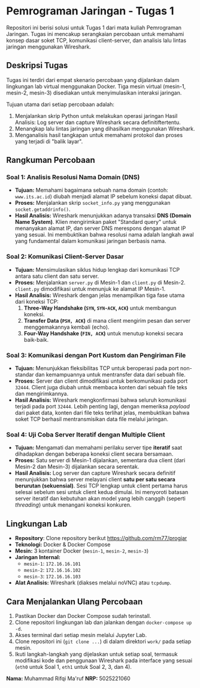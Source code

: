 # Pemrograman Jaringan - Tugas 1

Repositori ini berisi solusi untuk Tugas 1 dari mata kuliah Pemrograman Jaringan. Tugas ini mencakup serangkaian percobaan untuk memahami konsep dasar soket TCP, komunikasi client-server, dan analisis lalu lintas jaringan menggunakan Wireshark.

## Deskripsi Tugas

Tugas ini terdiri dari empat skenario percobaan yang dijalankan dalam lingkungan lab virtual menggunakan Docker. Tiga mesin virtual (mesin-1, mesin-2, mesin-3) disediakan untuk menyimulasikan interaksi jaringan.

Tujuan utama dari setiap percobaan adalah:
1.  Menjalankan skrip Python untuk melakukan operasi jaringan Hasil Analisis: Log server dan capture Wireshark secara definitiftertentu.
2.  Menangkap lalu lintas jaringan yang dihasilkan menggunakan Wireshark.
3.  Menganalisis hasil tangkapan untuk memahami protokol dan proses yang terjadi di "balik layar".

## Rangkuman Percobaan

### Soal 1: Analisis Resolusi Nama Domain (DNS)

-   **Tujuan:** Memahami bagaimana sebuah nama domain (contoh: `www.its.ac.id`) diubah menjadi alamat IP sebelum koneksi dapat dibuat.
-   **Proses:** Menjalankan skrip `socket_info.py` yang menggunakan `socket.getaddrinfo()`.
-   **Hasil Analisis:** Wireshark menunjukkan adanya transaksi **DNS (Domain Name System)**. Klien mengirimkan paket "Standard query" untuk menanyakan alamat IP, dan server DNS merespons dengan alamat IP yang sesuai. Ini membuktikan bahwa resolusi nama adalah langkah awal yang fundamental dalam komunikasi jaringan berbasis nama.

### Soal 2: Komunikasi Client-Server Dasar

-   **Tujuan:** Mensimulasikan siklus hidup lengkap dari komunikasi TCP antara satu client dan satu server.
-   **Proses:** Menjalankan `server.py` di Mesin-1 dan `client.py` di Mesin-2. `client.py` dimodifikasi untuk menunjuk ke alamat IP Mesin-1.
-   **Hasil Analisis:** Wireshark dengan jelas menampilkan tiga fase utama dari koneksi TCP:
    1.  **Three-Way Handshake (`SYN`, `SYN-ACK`, `ACK`)** untuk membangun koneksi.
    2.  **Transfer Data (`PSH, ACK`)** di mana client mengirim pesan dan server menggemakannya kembali (echo).
    3.  **Four-Way Handshake (`FIN, ACK`)** untuk menutup koneksi secara baik-baik.

### Soal 3: Komunikasi dengan Port Kustom dan Pengiriman File

-   **Tujuan:** Menunjukkan fleksibilitas TCP untuk beroperasi pada port non-standar dan kemampuannya untuk mentransfer data dari sebuah file.
-   **Proses:** Server dan client dimodifikasi untuk berkomunikasi pada port `32444`. Client juga diubah untuk membaca konten dari sebuah file teks dan mengirimkannya.
-   **Hasil Analisis:** Wireshark mengkonfirmasi bahwa seluruh komunikasi terjadi pada port `32444`. Lebih penting lagi, dengan memeriksa *payload* dari paket data, konten dari file teks terlihat jelas, membuktikan bahwa soket TCP berhasil mentransmisikan data file melalui jaringan.

### Soal 4: Uji Coba Server Iteratif dengan Multiple Client

-   **Tujuan:** Mengamati dan memahami perilaku server tipe **iteratif** saat dihadapkan dengan beberapa koneksi client secara bersamaan.
-   **Proses:** Satu server di Mesin-1 dijalankan, sementara dua client (dari Mesin-2 dan Mesin-3) dijalankan secara serentak.
-   **Hasil Analisis:** Log server dan capture Wireshark secara definitif menunjukkan bahwa server melayani client **satu per satu secara berurutan (sekuensial)**. Sesi TCP lengkap untuk client pertama harus selesai sebelum sesi untuk client kedua dimulai. Ini menyoroti batasan server iteratif dan kebutuhan akan model yang lebih canggih (seperti *threading*) untuk menangani koneksi konkuren.

## Lingkungan Lab
- **Repository**: Clone repository berikut https://github.com/rm77/progjar
-   **Teknologi:** Docker & Docker Compose
-   **Mesin:** 3 kontainer Docker (`mesin-1`, `mesin-2`, `mesin-3`)
-   **Jaringan Internal:**
    -   `mesin-1`: `172.16.16.101`
    -   `mesin-2`: `172.16.16.102`
    -   `mesin-3`: `172.16.16.103`
-   **Alat Analisis:** Wireshark (diakses melalui noVNC) atau `tcpdump`.

## Cara Menjalankan Ulang Percobaan

1.  Pastikan Docker dan Docker Compose sudah terinstall.
2.  Clone repositori lingkungan lab dan jalankan dengan `docker-compose up -d`.
3.  Akses terminal dari setiap mesin melalui Jupyter Lab.
4.  Clone repositori ini (`git clone ...`) di dalam direktori `work/` pada setiap mesin.
5.  Ikuti langkah-langkah yang dijelaskan untuk setiap soal, termasuk modifikasi kode dan penggunaan Wireshark pada interface yang sesuai (`eth0` untuk Soal 1, `eth1` untuk Soal 2, 3, dan 4).

**Nama:** Muhammad Rifqi Ma'ruf
**NRP:** 5025221060
